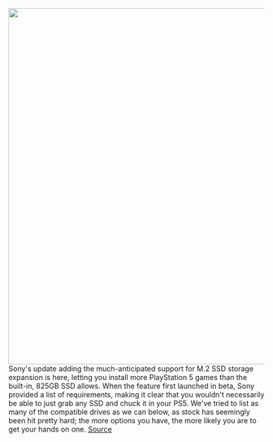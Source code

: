 <img src='https://cdn.vox-cdn.com/thumbor/FiCEjVhCZus7usdIZ71NxUnBJhs=/0x0:2000x1325/1200x800/filters:focal(840x503:1160x823)/cdn.vox-cdn.com/uploads/chorus_image/image/69674662/ps5ssd2_2.0.jpg' width='700px' /><br/>
Sony's update adding the much-anticipated support for M.2 SSD storage expansion is here, letting you install more PlayStation 5 games than the built-in, 825GB SSD allows. When the feature first launched in beta, Sony provided a list of requirements, making it clear that you wouldn't necessarily be able to just grab any SSD and chuck it in your PS5. We've tried to list as many of the compatible drives as we can below, as stock has seemingly been hit pretty hard; the more options you have, the more likely you are to get your hands on one.
<a href='https://www.theverge.com/22602046/best-ps5-playstation-5-m2-ssd-compatible-drives'> Source <a/>